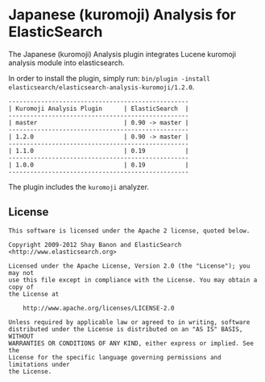 Japanese (kuromoji) Analysis for ElasticSearch
==================================

The Japanese (kuromoji) Analysis plugin integrates Lucene kuromoji analysis module into elasticsearch.

In order to install the plugin, simply run: `bin/plugin -install elasticsearch/elasticsearch-analysis-kuromoji/1.2.0`.

    --------------------------------------------------
    | Kuromoji Analysis Plugin      | ElasticSearch  |
    --------------------------------------------------
    | master                        | 0.90 -> master |
    --------------------------------------------------
    | 1.2.0                         | 0.90 -> master |
    --------------------------------------------------
    | 1.1.0                         | 0.19           |
    --------------------------------------------------
    | 1.0.0                         | 0.19           |
    --------------------------------------------------

The plugin includes the `kuromoji` analyzer.

License
-------

    This software is licensed under the Apache 2 license, quoted below.

    Copyright 2009-2012 Shay Banon and ElasticSearch <http://www.elasticsearch.org>

    Licensed under the Apache License, Version 2.0 (the "License"); you may not
    use this file except in compliance with the License. You may obtain a copy of
    the License at

        http://www.apache.org/licenses/LICENSE-2.0

    Unless required by applicable law or agreed to in writing, software
    distributed under the License is distributed on an "AS IS" BASIS, WITHOUT
    WARRANTIES OR CONDITIONS OF ANY KIND, either express or implied. See the
    License for the specific language governing permissions and limitations under
    the License.
